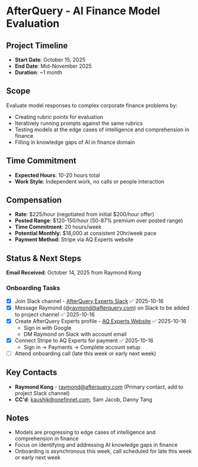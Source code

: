 # AfterQuery - AI Finance Model Evaluation

## Project Timeline
- **Start Date**: October 15, 2025
- **End Date**: Mid-November 2025
- **Duration**: ~1 month

## Scope
Evaluate model responses to complex corporate finance problems by:
- Creating rubric points for evaluation
- Iteratively running prompts against the same rubrics
- Testing models at the edge cases of intelligence and comprehension in finance
- Filling in knowledge gaps of AI in finance domain

## Time Commitment
- **Expected Hours**: 10-20 hours total
- **Work Style**: Independent work, no calls or people interaction

## Compensation
- **Rate**: $225/hour (negotiated from initial $200/hour offer)
- **Posted Range**: $120-150/hour (50-87% premium over posted range)
- **Time Commitment**: 20 hours/week
- **Potential Monthly**: $18,000 at consistent 20hr/week pace
- **Payment Method**: Stripe via AQ Experts website

## Status & Next Steps
**Email Received**: October 14, 2025 from Raymond Kong

### Onboarding Tasks
- [x] Join Slack channel - [AfterQuery Experts Slack](https://join.slack.com/t/afterqueryexperts/shared_invite/zt-3f1nut64h-G53nwy~Yg7Q4mA6AivnmOg) ✅ 2025-10-16
- [x] Message Raymond (@raymond@afterquery.com) on Slack to be added to project channel ✅ 2025-10-16
- [x] Create AfterQuery Experts profile - [AQ Experts Website](https://experts.afterquery.com/) ✅ 2025-10-16
  - Sign in with Google
  - DM Raymond on Slack with account email
- [x] Connect Stripe to AQ Experts for payment ✅ 2025-10-16
  - Sign in → Payments → Complete account setup
- [ ] Attend onboarding call (late this week or early next week)

## Key Contacts
- **Raymond Kong** - raymond@afterquery.com (Primary contact, add to project Slack channel)
- **CC'd**: kaushik@onefinnet.com, Sam Jacob, Danny Tang

## Notes
- Models are progressing to edge cases of intelligence and comprehension in finance
- Focus on identifying and addressing AI knowledge gaps in finance
- Onboarding is asynchronous this week, call scheduled for late this week or early next week